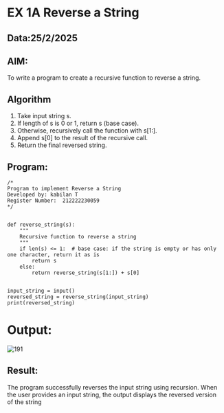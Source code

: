 # EX 1A Reverse a String
## Data:25/2/2025
## AIM:
To write a program to create a recursive function to reverse a string.

## Algorithm
1. Take input string s.
2. If length of s is 0 or 1, return s (base case).
3. Otherwise, recursively call the function with s[1:].
4. Append s[0] to the result of the recursive call.
5. Return the final reversed string.

## Program:
```
/*
Program to implement Reverse a String
Developed by: kabilan T
Register Number:  212222230059
*/
```
```

def reverse_string(s):
    """
    Recursive function to reverse a string
    """
    if len(s) <= 1:  # base case: if the string is empty or has only one character, return it as is
        return s
    else:
        return reverse_string(s[1:]) + s[0]  


input_string = input()
reversed_string = reverse_string(input_string)
print(reversed_string) 
```

# Output:
![191](https://github.com/user-attachments/assets/08382943-fb48-4045-b23d-bc428af5cd2f)



## Result:
The program successfully reverses the input string using recursion. When the user provides an input string, the output displays the reversed version of the string
